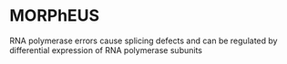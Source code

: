 # MORPhEUS
RNA polymerase errors cause splicing defects and can be regulated by differential expression of RNA polymerase subunits
